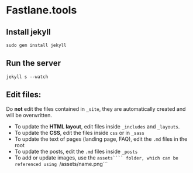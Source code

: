 # Fastlane.tools

## Install jekyll
```
sudo gem install jekyll
```

## Run the server
```
jekyll s --watch
```

## Edit files:
Do **not** edit the files contained in ```_site```, they are automatically created and will be overwritten.

- To update the **HTML layout**, edit files inside ```_includes``` and ```_layouts```.
- To update the **CSS**, edit the files inside ```css``` or in ```_sass```
- To update the text of pages (landing page, FAQ), edit the ```.md``` files in the root
- To update the posts, edit the ```.md``` files inside ```_posts```
- To add or update images, use the ```assets```` folder, which can be referenced using ```/assets/name.png```